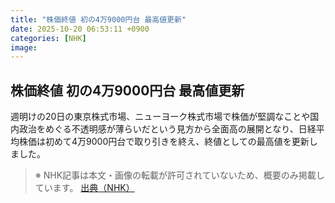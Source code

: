 ```yaml
---
title: "株価終値 初の4万9000円台 最高値更新"
date: 2025-10-20 06:53:11 +0900
categories: [NHK]
image: 
---
```

## 株価終値 初の4万9000円台 最高値更新

週明けの20日の東京株式市場、ニューヨーク株式市場で株価が堅調なことや国内政治をめぐる不透明感が薄らいだという見方から全面高の展開となり、日経平均株価は初めて4万9000円台で取り引きを終え、終値としての最高値を更新しました。

> ※ NHK記事は本文・画像の転載が許可されていないため、概要のみ掲載しています。
[出典（NHK）](http://www3.nhk.or.jp/news/html/20251020/k10014953641000.html)

